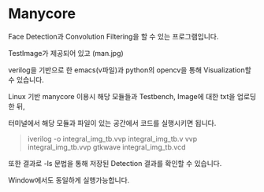 # Manycore

Face Detection과 Convolution Filtering을 할 수 있는 프로그램입니다.

TestImage가 제공되어 있고 (man.jpg)

verilog을 기반으로 한 emacs(v파일)과  python의 opencv을 통해 Visualization할 수 있습니다.
 
Linux 기반 manycore 이용시 
해당 모듈들과 Testbench, Image에 대한 txt을 업로딩한 뒤,

터미널에서 해당 모듈과 파일이 있는 공간에서 코드를 실행시키면 됩니다.

> iverilog -o integral_img_tb.vvp integral_img_tb.v
> vvp integral_img_tb.vvp
> gtkwave integral_img_tb.vcd

또한 결과로 -ls 문법을 통해 저장된 Detection 결과를 확인할 수 있습니다.

Window에서도 동일하게 실행가능합니다. 